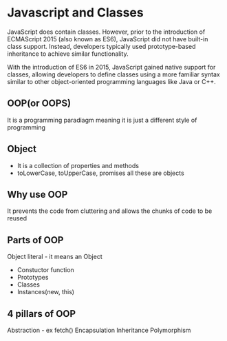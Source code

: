 # Javascript and Classes
JavaScript does contain classes. However, prior to the introduction of ECMAScript 2015 (also known as ES6), JavaScript did not have built-in class support. Instead, developers typically used prototype-based inheritance to achieve similar functionality.

With the introduction of ES6 in 2015, JavaScript gained native support for classes, allowing developers to define classes using a more familiar syntax similar to other object-oriented programming languages like Java or C++.

## OOP(or OOPS)
It is a programming paradiagm meaning it is just a different style of programming


## Object
- It is a collection of properties and methods
- toLowerCase, toUpperCase, promises all these are objects

## Why use OOP 
It prevents the code from cluttering and allows the chunks of code to be reused

## Parts of OOP
Object literal - it means an Object

- Constuctor function
- Prototypes
- Classes
- Instances(new, this)

## 4 pillars of OOP
Abstraction - ex fetch()
Encapsulation
Inheritance
Polymorphism
